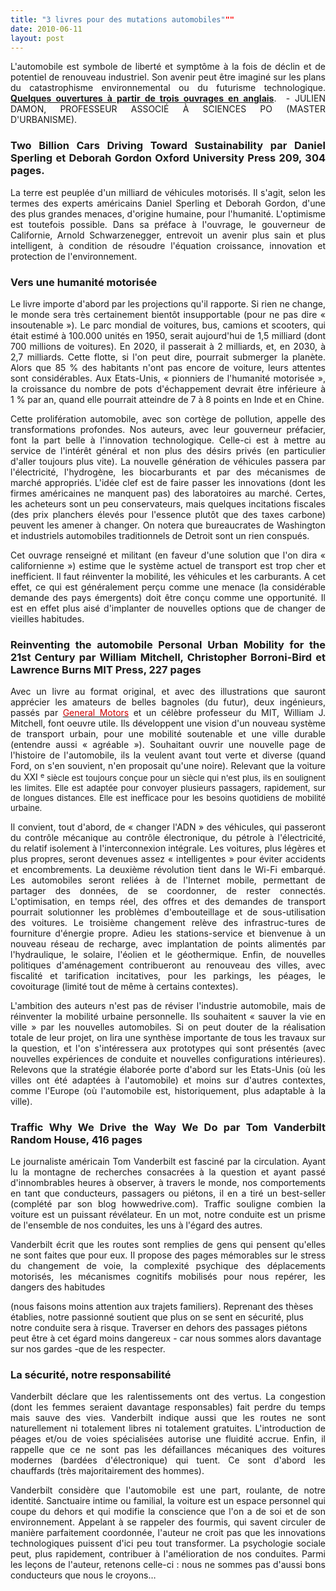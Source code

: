```yaml
---
title: "3 livres pour des mutations automobiles"""
date: 2010-06-11
layout: post
---
```


<p style="text-align: justify">L'automobile est symbole de liberté et symptôme à la fois de déclin et de potentiel de renouveau industriel. Son avenir peut être imaginé sur les plans du catastrophisme environnemental ou du futurisme technologique. <strong><a href="http://www.lesechos.fr/info/analyses/020591984655-mutations-automobiles.htm" target="_blank">Quelques ouvertures à partir de trois ouvrages en anglais</a></strong>.  - JULIEN DAMON, PROFESSEUR ASSOCIÉ À SCIENCES PO (MASTER D'URBANISME).</p> <p style="text-align: justify"> </p>  <!--more-->  <h3 align="justify">Two Billion Cars Driving Toward Sustainability par Daniel Sperling et Deborah Gordon Oxford University Press 209, 304 pages.</h3> <p align="justify" class="texte">La terre est peuplée d'un milliard de véhicules motorisés. Il s'agit, selon les termes des experts américains Daniel Sperling et Deborah Gordon, d'une des plus grandes menaces, d'origine humaine, pour l'humanité. L'optimisme est toutefois possible. Dans sa préface à l'ouvrage, le gouverneur de Californie, Arnold Schwarzenegger, entrevoit un avenir plus sain et plus intelligent, à condition de résoudre l'équation croissance, innovation et protection de l'environnement. </p> <h3 align="justify">Vers une humanité motorisée</h3> <p align="justify" class="texte">Le livre importe d'abord par les projections qu'il rapporte. Si rien ne change, le monde sera très certainement bientôt insupportable (pour ne pas dire « insoutenable »). Le parc mondial de voitures, bus, camions et scooters, qui était estimé à 100.000 unités en 1950, serait aujourd'hui de 1,5 milliard (dont 700 millions de voitures). En 2020, il passerait à 2 milliards, et, en 2030, à 2,7 milliards. Cette flotte, si l'on peut dire, pourrait submerger la planète. Alors que 85 % des habitants n'ont pas encore de voiture, leurs attentes sont considérables. Aux Etats-Unis, « pionniers de l'humanité motorisée », la croissance du nombre de pots d'échappement devrait être inférieure à 1 % par an, quand elle pourrait atteindre de 7 à 8 points en Inde et en Chine. </p> <p align="justify" class="texte">Cette prolifération automobile, avec son cortège de pollution, appelle des transformations profondes. Nos auteurs, avec leur gouverneur préfacier, font la part belle à l'innovation technologique. Celle-ci est à mettre au service de l'intérêt général et non plus des désirs privés (en particulier d'aller toujours plus vite). La nouvelle génération de véhicules passera par l'électricité, l'hydrogène, les biocarburants et par des mécanismes de marché appropriés. L'idée clef est de faire passer les innovations (dont les firmes américaines ne manquent pas) des laboratoires au marché. Certes, les acheteurs sont un peu conservateurs, mais quelques incitations fiscales (des prix planchers élevés pour l'essence plutôt que des taxes carbone) peuvent les amener à changer. On notera que bureaucrates de Washington et industriels automobiles traditionnels de Detroit sont un rien conspués. </p> <p align="justify" class="texte">Cet ouvrage renseigné et militant (en faveur d'une solution que l'on dira « californienne ») estime que le système actuel de transport est trop cher et inefficient. Il faut réinventer la mobilité, les véhicules et les carburants. A cet effet, ce qui est généralement perçu comme une menace (la considérable demande des pays émergents) doit être conçu comme une opportunité. Il est en effet plus aisé d'implanter de nouvelles options que de changer de vieilles habitudes. </p> <h3 align="justify">Reinventing the automobile Personal Urban Mobility for the 21st Century par William Mitchell, Christopher Borroni-Bird et Lawrence Burns MIT Press, 227 pages</h3> <p align="justify" class="texte">Avec un livre au format original, et avec des illustrations que sauront apprécier les amateurs de belles bagnoles (du futur), deux ingénieurs, passés par <a class="LIEN_EXTERNE" href="http://www.lesechos.fr/general_motors.htm?xtor=sec-3167" title="Dossier General Motors"><font color="#cc0000">General Motors</font></a> et un célèbre professeur du MIT, William J. Mitchell, font oeuvre utile. Ils développent une vision d'un nouveau système de transport urbain, pour une mobilité soutenable et une ville durable (entendre aussi « agréable »). Souhaitant ouvrir une nouvelle page de l'histoire de l'automobile, ils la veulent avant tout verte et diverse (quand Ford, on s'en souvient, n'en proposait qu'une noire). Relevant que la voiture du XXI <font size="2"><sup>e</sup> siècle est toujours conçue pour un siècle qui n'est plus, ils en soulignent les limites. Elle est adaptée pour convoyer plusieurs passagers, rapidement, sur de longues distances. Elle est inefficace pour les besoins quotidiens de mobilité urbaine. </font></p> <p align="justify" class="texte">Il convient, tout d'abord, de « changer l'ADN » des véhicules, qui passeront du contrôle mécanique au contrôle électronique, du pétrole à l'électricité, du relatif isolement à l'interconnexion intégrale. Les voitures, plus légères et plus propres, seront devenues assez « intelligentes » pour éviter accidents et encombrements. La deuxième révolution tient dans le Wi-Fi embarqué. Les automobiles seront reliées à de l'Internet mobile, permettant de partager des données, de se coordonner, de rester connectés. L'optimisation, en temps réel, des offres et des demandes de transport pourrait solutionner les problèmes d'embouteillage et de sous-utilisation des voitures. Le troisième changement relève des infrastruc-tures de fourniture d'énergie propre. Adieu les stations-service et bienvenue à un nouveau réseau de recharge, avec implantation de points alimentés par l'hydraulique, le solaire, l'éolien et le géothermique. Enfin, de nouvelles politiques d'aménagement contribueront au renouveau des villes, avec fiscalité et tarification incitatives, pour les parkings, les péages, le covoiturage (limité tout de même à certains contextes). </p> <p align="justify" class="texte">L'ambition des auteurs n'est pas de réviser l'industrie automobile, mais de réinventer la mobilité urbaine personnelle. Ils souhaitent « sauver la vie en ville » par les nouvelles automobiles. Si on peut douter de la réalisation totale de leur projet, on lira une synthèse importante de tous les travaux sur la question, et l'on s'intéressera aux prototypes qui sont présentés (avec nouvelles expériences de conduite et nouvelles configurations intérieures). Relevons que la stratégie élaborée porte d'abord sur les Etats-Unis (où les villes ont été adaptées à l'automobile) et moins sur d'autres contextes, comme l'Europe (où l'automobile est, historiquement, plus adaptable à la ville). </p> <h3 align="justify">Traffic Why We Drive the Way We Do par Tom Vanderbilt Random House, 416 pages</h3> <p align="justify" class="texte">Le journaliste américain Tom Vanderbilt est fasciné par la circulation. Ayant lu la montagne de recherches consacrées à la question et ayant passé d'innombrables heures à observer, à travers le monde, nos comportements en tant que conducteurs, passagers ou piétons, il en a tiré un best-seller (complété par son blog howwedrive.com). Traffic souligne combien la voiture est un puissant révélateur. En un mot, notre conduite est un prisme de l'ensemble de nos conduites, les uns à l'égard des autres. </p> <p align="justify" class="texte">Vanderbilt écrit que les routes sont remplies de gens qui pensent qu'elles ne sont faites que pour eux. Il propose des pages mémorables sur le stress du changement de voie, la complexité psychique des déplacements motorisés, les mécanismes cognitifs mobilisés pour nous repérer, les dangers des habitudes
(nous faisons moins attention aux trajets familiers). Reprenant des thèses établies, notre passionné soutient que plus on se sent en sécurité, plus notre conduite sera à risque. Traverser en dehors des passages piétons peut être à cet égard moins dangereux - car nous sommes alors davantage sur nos gardes -que de les respecter. </p> <h3 align="justify">La sécurité, notre responsabilité</h3> <p align="justify" class="texte">Vanderbilt déclare que les ralentissements ont des vertus. La congestion (dont les femmes seraient davantage responsables) fait perdre du temps mais sauve des vies. Vanderbilt indique aussi que les routes ne sont naturellement ni totalement libres ni totalement gratuites. L'introduction de péages et/ou de voies spécialisées autorise une fluidité accrue. Enfin, il rappelle que ce ne sont pas les défaillances mécaniques des voitures modernes (bardées d'électronique) qui tuent. Ce sont d'abord les chauffards (très majoritairement des hommes). </p> <p align="justify" class="texte">Vanderbilt considère que l'automobile est une part, roulante, de notre identité. Sanctuaire intime ou familial, la voiture est un espace personnel qui coupe du dehors et qui modifie la conscience que l'on a de soi et de son environnement. Appelant à se rappeler des fourmis, qui savent circuler de manière parfaitement coordonnée, l'auteur ne croit pas que les innovations technologiques puissent d'ici peu tout transformer. La psychologie sociale peut, plus rapidement, contribuer à l'amélioration de nos conduites. Parmi les leçons de l'auteur, retenons celle-ci : nous ne sommes pas d'aussi bons conducteurs que nous le croyons… </p>